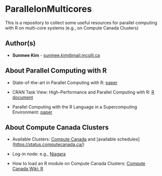 ParallelonMulticores
====================================================

This is a repository to collect some useful resources for parallel computing with R on multi-core systems (e.g., on Compute Canada Clusters)

Author(s)
-------

-   **Sunmee Kim** - <sunmee.kim@mail.mcgill.ca>

About Parallel Computing with R
----------

- State-of-the-art in Parallel Computing with R: [paper](https://www.jstatsoft.org/article/view/v031i01/v31i01.pdf)

- CRAN Task View: High-Performance and Parallel Computing with R: [R document](https://cran.r-project.org/web/views/HighPerformanceComputing.html)

- Parallel Computing with the R Language in a Supercomputing Environment: [paper](https://link.springer.com/chapter/10.1007/978-3-642-13872-0_64)

About Compute Canada Clusters
----------

- Available Clusters: [Compute Canada](https://www.computecanada.ca/research-portal/accessing-resources/available-resources/) and [available schedules] (https://status.computecanada.ca/)

- Log-in node: e.g., [Niagara](https://docs.computecanada.ca/wiki/Niagara)

- How to load an R module on Compute Canada Clusters: [Compute Canada Wiki: R](https://docs.computecanada.ca/wiki/R)
